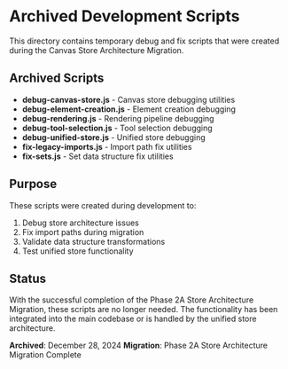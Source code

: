 # Archived Development Scripts

This directory contains temporary debug and fix scripts that were created during the Canvas Store Architecture Migration.

## Archived Scripts

- **debug-canvas-store.js** - Canvas store debugging utilities
- **debug-element-creation.js** - Element creation debugging
- **debug-rendering.js** - Rendering pipeline debugging  
- **debug-tool-selection.js** - Tool selection debugging
- **debug-unified-store.js** - Unified store debugging
- **fix-legacy-imports.js** - Import path fix utilities
- **fix-sets.js** - Set data structure fix utilities

## Purpose

These scripts were created during development to:
1. Debug store architecture issues
2. Fix import paths during migration
3. Validate data structure transformations
4. Test unified store functionality

## Status

With the successful completion of the Phase 2A Store Architecture Migration, these scripts are no longer needed. The functionality has been integrated into the main codebase or is handled by the unified store architecture.

**Archived**: December 28, 2024
**Migration**: Phase 2A Store Architecture Migration Complete